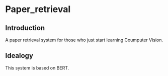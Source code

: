 # Paper_retrieval

## Introduction
  A paper retrieval system for those who just start learning Coumputer Vision. 

## Idealogy
  This system is based on BERT.
  
